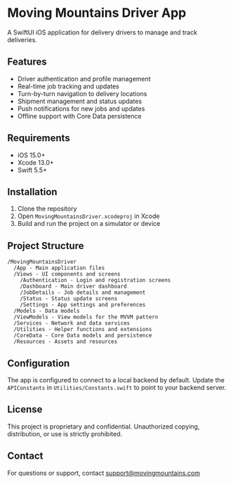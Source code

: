 # Moving Mountains Driver App

A SwiftUI iOS application for delivery drivers to manage and track deliveries.

## Features

- Driver authentication and profile management
- Real-time job tracking and updates
- Turn-by-turn navigation to delivery locations
- Shipment management and status updates
- Push notifications for new jobs and updates
- Offline support with Core Data persistence

## Requirements

- iOS 15.0+
- Xcode 13.0+
- Swift 5.5+

## Installation

1. Clone the repository
2. Open `MovingMountainsDriver.xcodeproj` in Xcode
3. Build and run the project on a simulator or device

## Project Structure

```
/MovingMountainsDriver
  /App - Main application files
  /Views - UI components and screens
    /Authentication - Login and registration screens
    /Dashboard - Main driver dashboard
    /JobDetails - Job details and management
    /Status - Status update screens
    /Settings - App settings and preferences
  /Models - Data models
  /ViewModels - View models for the MVVM pattern
  /Services - Network and data services
  /Utilities - Helper functions and extensions
  /CoreData - Core Data models and persistence
  /Resources - Assets and resources
```

## Configuration

The app is configured to connect to a local backend by default. Update the `APIConstants` in `Utilities/Constants.swift` to point to your backend server.

## License

This project is proprietary and confidential. Unauthorized copying, distribution, or use is strictly prohibited.

## Contact

For questions or support, contact support@movingmountains.com 